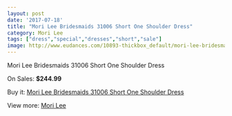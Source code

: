 ```yaml
---
layout: post
date: '2017-07-18'
title: "Mori Lee Bridesmaids 31006 Short One Shoulder Dress"
category: Mori Lee
tags: ["dress","special","dresses","short","sale"]
image: http://www.eudances.com/10893-thickbox_default/mori-lee-bridesmaids-31006-short-one-shoulder-dress.jpg
---
```

Mori Lee Bridesmaids 31006 Short One Shoulder Dress

On Sales: **$244.99**
<a href="https://www.eudances.com/en/mori-lee/3482-mori-lee-bridesmaids-31006-short-one-shoulder-dress.html"><amp-img layout="responsive" width="600" height="600" src="//www.eudances.com/10893-thickbox_default/mori-lee-bridesmaids-31006-short-one-shoulder-dress.jpg" alt="Mori Lee Bridesmaids 31006 Short One Shoulder Dress 0" /></a>
<a href="https://www.eudances.com/en/mori-lee/3482-mori-lee-bridesmaids-31006-short-one-shoulder-dress.html"><amp-img layout="responsive" width="600" height="600" src="//www.eudances.com/10896-thickbox_default/mori-lee-bridesmaids-31006-short-one-shoulder-dress.jpg" alt="Mori Lee Bridesmaids 31006 Short One Shoulder Dress 1" /></a>
<a href="https://www.eudances.com/en/mori-lee/3482-mori-lee-bridesmaids-31006-short-one-shoulder-dress.html"><amp-img layout="responsive" width="600" height="600" src="//www.eudances.com/10895-thickbox_default/mori-lee-bridesmaids-31006-short-one-shoulder-dress.jpg" alt="Mori Lee Bridesmaids 31006 Short One Shoulder Dress 2" /></a>
<a href="https://www.eudances.com/en/mori-lee/3482-mori-lee-bridesmaids-31006-short-one-shoulder-dress.html"><amp-img layout="responsive" width="600" height="600" src="//www.eudances.com/10894-thickbox_default/mori-lee-bridesmaids-31006-short-one-shoulder-dress.jpg" alt="Mori Lee Bridesmaids 31006 Short One Shoulder Dress 3" /></a>

Buy it: [Mori Lee Bridesmaids 31006 Short One Shoulder Dress](https://www.eudances.com/en/mori-lee/3482-mori-lee-bridesmaids-31006-short-one-shoulder-dress.html "Mori Lee Bridesmaids 31006 Short One Shoulder Dress")

View more: [Mori Lee](https://www.eudances.com/en/65-mori-lee "Mori Lee")
